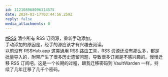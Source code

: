 ```yaml
---
id: 112108968096314575
date: 2024-03-17T03:44:56.259Z
reply: false
media_attachments: 0
---
```


[#RSS](https://e5n.cc/tags/RSS) 清空所有 RSS 订阅源，重新手动添加。  
手动添加的原因是，经手的源应该才有兴趣去阅读。  
以前没有 RSSHub.app 这类通用 RSS 路由工具，RSS 资源还没有那么多，都是批量导入的，附带产生了很多历史遗留问题，导致很多订阅是不感兴趣的。慢慢迁移 RSS 订阅吧。这是一个长期的过程，跟我迁移密码到 VaultWarden 一样，持续了几年迁移了几千个密码。

